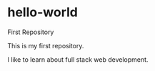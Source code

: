 # hello-world
First Repository

This is my first repository.

I like to learn about full stack web development.
